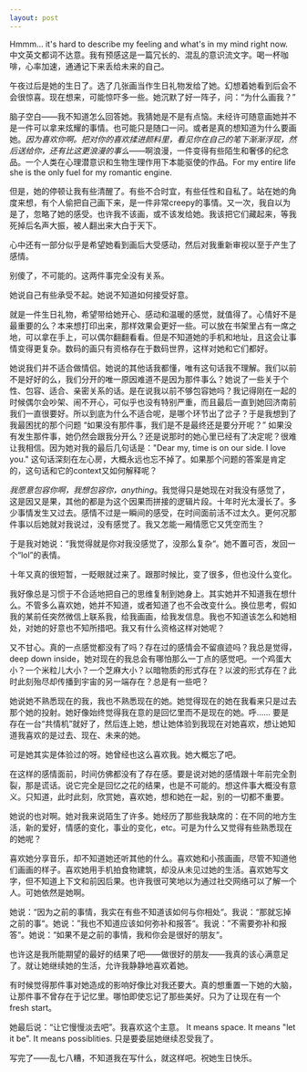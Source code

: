 ```yaml
---
layout: post
---
```


Hmmm... it's hard to describe my feeling and what's in my mind right now. 中文英文都词不达意。我有预感这是一篇冗长的、混乱的意识流文字。喝一杯咖啡，心率加速，通通记下来丢给未来的自己。

午夜过后是她的生日了。选了几张画当作生日礼物发给了她。幻想着她看到后会不会很惊喜。现在想来，可能惊吓多一些。她沉默了好一阵子，问：“为什么画我？”

脑子空白——我不知道怎么回答她。我猜她是不是有点恼。未经许可随意画她并不是一件可以拿来炫耀的事情。也可能只是随口一问。或者是真的想知道为什么要画她。_因为喜欢你啊。把对你的喜欢揉进颜料里，看见你在自己的笔下渐渐浮现，然后送给你，还有比这更浪漫的事么_——啊浪漫，一件变得有些陌生和奢侈的纪念品。一个人类在心理潜意识和生物生理作用下本能驱使的作品。For my entire life she is the only fuel for my romantic engine. 

但是，她的停顿让我有些清醒了。有些不合时宜，有些任性和自私了。站在她的角度来想，有个人偷把自己画下来，是一件非常creepy的事情。又一次，我自以为是了，忽略了她的感受。也许我不该画，或不该发给她。我该把它们藏起来，等我死掉后名声大振，被人翻出来大白于天下。

心中还有一部分似乎是希望她看到画后大受感动，然后对我重新审视以至于产生了感情。

别傻了，不可能的。这两件事完全没有关系。

她说自己有些承受不起。她说不知道如何接受好意。

就是一件生日礼物，希望带给她开心、感动和温暖的感觉，就值得了。心情好不是最重要的么？本来想打印出来，那样效果会更好一些。可以放在书架里占有一席之地，可以拿在手上，可以偶尔翻翻看看。但是不知道她的手机和地址，且这会让事情变得更复杂。数码的画只有资格存在于数码世界，这样对她和它们都好。

她说我们并不适合做情侣。她说的其他话我都懂，唯有这句话我不理解。我们以前不是好好的么，我们分开的唯一原因难道不是因为那件事么？她说了一些关于个性、包容、适合、亲密关系的话。是在说我以前不够包容她吗？我记得刚在一起的时候偶尔会吵架、闹不开心，可似乎也没有特别严重，而且最后一直到她回济南前我们一直很要好。所以到底为什么不适合呢，是哪个环节出了岔子？于是我想到了我最困扰的那个问题 “如果没有那件事，我们是不是最终还是要分开呢？” 如果没有发生那件事，她仍然会跟我分开么？还是说那时的她心里已经有了决定呢？很难让我相信。因为她对我的最后几句话是："Dear my, time is on our side. I love you." 这句话深刻在左心房，大概永远也忘不掉了。如果那个问题的答案是肯定的，这句话和它的context又如何解释呢？

_我愿意包容你啊，我想包容你，anything_。我觉得只是她现在对我没有感觉了，这是因又是果，其他的都是为这个因果而拼接的逻辑片段。十年时光太漫长了。多少事情发生又过去。感情不过是一瞬间的感受，在时间面前活不过太久。更何况那件事以后她就对我说过，没有感觉了。我又怎能一厢情愿它又凭空而生？

于是我对她说：“我觉得就是你对我没感觉了，没那么复杂“。她不置可否，发回一个“lol”的表情。

十年又真的很短暂，一眨眼就过来了。跟那时候比，变了很多，但也没什么变化。

我好像总是习惯于不合适地把自己的思维复制到她身上。其实她并不知道我在想什么。不管多么喜欢她，她并不知道，或者知道了也不会改变什么。换位思考，假如我的某前任突然微信上联系我，给我画画，给我发信息。我也不知道该怎么和她相处，对她的好意也不知所措吧。我又有什么资格这样对她呢？

又不甘心。真的一点感觉都没有了吗？存在过的感情会不留痕迹吗？我总是觉得，deep down inside，她对现在的我总会有哪怕那么一丁点的感觉吧。一个鸡蛋大小？一个米粒儿大小？一个芝麻大小？以暗物质的形式存在？以波的形式存在？此时此刻殆尽却传播到宇宙的另一端存在？总是有一些吧？

她说她不熟悉现在的我，我也不熟悉现在的她。她觉得现在的她在我看来只是过去那个她的投射。她好像始终觉得我在意的是回忆里而不是现在的她。呼…… 要是存在一台“共情机”就好了，然后连上她，想让她体验到我现在对她喜欢，想让她知道我喜欢的是过去、现在、未来的她。

可是她其实是体验过的呀。她曾经也这么喜欢我。她大概忘了吧。

在这样的感情面前，时间仿佛都没有了存在感。要是说对她的感情跟十年前完全割裂，那是谎话。说它完全是回忆之花的结果，也是不可能的。想这件事大概没有意义。只知道，此时此刻，欣赏她，喜欢她，想和她在一起，别的一切都不重要。

她说的也对啊。她对我来说陌生了许多。她经历了那些我缺席的：在不同的地方生活，新的爱好，情感的变化，事业的变化，etc。可是为什么又觉得有些熟悉现在的她呢？

喜欢她分享音乐，却不知道她还听其他的什么。喜欢她和小孩画画，尽管不知道他们画画的样子。喜欢她用手机拍食物建筑，却没从未见过她的生活。喜欢她写文字，但不知道上下文和前因后果。也许我很可笑地以为通过社交网络可以了解一个人。可她依然是她啊。

她说：“因为之前的事情，我实在有些不知道该如何与你相处“。我说：“那就忘掉之前的事“。她说：”我也不知道应该如何弥补和报答“。我说：”不需要弥补和报答“。她说：“如果不是之前的事情，我和你会是很好的朋友“。

也许这是我所能期望的最好的结果了吧——做很好的朋友——我真的该心满意足了。就让她继续她的生活，允许我静静地喜欢着她。

有时候觉得那件事对她造成的影响好像比对我还要大。真的想重置一下她的大脑，让那件事不曾存在于记忆里。哪怕即使忘记了那些美好。只为了让现在有一个fresh start。

她最后说：“让它慢慢淡去吧”。我喜欢这个主意。 It means space. It means "let it be". It means possiblities. 只是要委屈她继续忍受我了。

写完了——乱七八糟，不知道我在写什么，就这样吧。祝她生日快乐。
